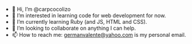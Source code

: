 - 👋 Hi, I’m @carpcocolizo
- 👀 I’m interested in learning code for web development for now.
- 🌱 I’m currently learning Ruby (and JS, HTML and CSS).
- 💞️ I’m looking to collaborate on anything I can help.
- 📫 How to reach me: germanvalente@yahoo.com is my personal email.

<!---
carpcocolizo/carpcocolizo is a ✨ special ✨ repository because its `README.md` (this file) appears on your GitHub profile.
You can click the Preview link to take a look at your changes.
--->
